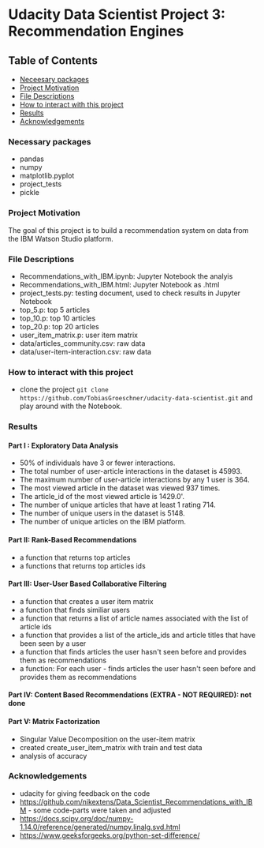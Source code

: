 # Udacity Data Scientist Project 3: Recommendation Engines

## Table of Contents
 * [Neceesary packages](#Necessary-packages)
 * [Project Motivation](#project-motivation)
 * [File Descriptions](#file-descriptions)
 * [How to interact with this project](#how-to-interact-with-this-project)
 * [Results](#results)
 * [Acknowledgements](#Acknowledgements)



### Necessary packages
- pandas 
- numpy
- matplotlib.pyplot
- project_tests
- pickle

### Project Motivation

The goal of this project is to build a recommendation system on data from the IBM Watson Studio platform. 


### File Descriptions

- Recommendations_with_IBM.ipynb: Jupyter Notebook the analyis
- Recommendations_with_IBM.html: Jupyter Notebook as .html
- project_tests.py: testing document, used to check results in Jupyter Notebook
- top_5.p: top 5 articles
- top_10.p: top 10 articles
- top_20.p: top 20 articles
- user_item_matrix.p: user item matrix
- data/articles_community.csv: raw data
- data/user-item-interaction.csv: raw data


### How to interact with this project
- clone the project `git clone https://github.com/TobiasGroeschner/udacity-data-scientist.git` and play around with the Notebook.

### Results
#### Part I : Exploratory Data Analysis

- 50% of individuals have 3 or fewer interactions.
- The total number of user-article interactions in the dataset is 45993.
- The maximum number of user-article interactions by any 1 user is 364.
- The most viewed article in the dataset was viewed 937 times.
- The article_id of the most viewed article is 1429.0'.
- The number of unique articles that have at least 1 rating 714.
- The number of unique users in the dataset is 5148.
- The number of unique articles on the IBM platform.

#### Part II: Rank-Based Recommendations
- a function that returns top articles
- a functions that returns top articles ids

####  Part III: User-User Based Collaborative Filtering
- a function that creates a user item matrix
- a function that finds similiar users
- a function that returns a list of article names associated with the list of article ids 
- a function that provides a list of the article_ids and article titles that have been seen by a user
- a function that finds articles the user hasn't seen before and provides them as recommendations
- a function:  For each user - finds articles the user hasn't seen before and provides them as recommendations

#### Part IV: Content Based Recommendations (EXTRA - NOT REQUIRED): not done

#### Part V: Matrix Factorization

- Singular Value Decomposition on the user-item matrix
- created create_user_item_matrix with train and test data
- analysis of accuracy

### Acknowledgements
- udacity for giving feedback on the code
- https://github.com/nikextens/Data_Scientist_Recommendations_with_IBM - some code-parts were taken and adjusted
- https://docs.scipy.org/doc/numpy-1.14.0/reference/generated/numpy.linalg.svd.html
- https://www.geeksforgeeks.org/python-set-difference/
